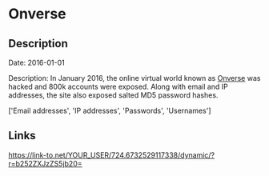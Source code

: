 # Onverse

## Description

Date: 2016-01-01

Description:
In January 2016, the online virtual world known as <a href="http://www.onverse.com" target="_blank" rel="noopener">Onverse</a> was hacked and 800k accounts were exposed. Along with email and IP addresses, the site also exposed salted MD5 password hashes.


['Email addresses', 'IP addresses', 'Passwords', 'Usernames']

## Links

https://link-to.net/YOUR_USER/724.6732529117338/dynamic/?r=b252ZXJzZS5jb20=